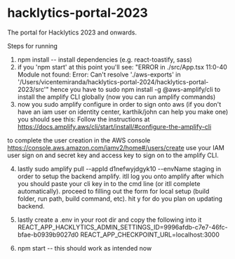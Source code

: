 # hacklytics-portal-2023

The portal for Hacklytics 2023 and onwards.

Steps for running
1. npm install -- install dependencies (e.g. react-toastify, sass)
2. if you 'npm start' at this point you'll see: 
"ERROR in ./src/App.tsx 11:0-40
Module not found: Error: Can't resolve './aws-exports' in '/Users/vicentemiranda/hacklytics-portal-2024/hacklytics-portal-2023/src'"
hence you have to sudo npm install -g @aws-amplify/cli to install the amplify CLI globally (now you can run amplify commands)
3. now you sudo amplify configure in order to sign onto aws (if you don't have an iam user on identity center, karthik/john can help you make one)
you should see this: 
Follow the instructions at
https://docs.amplify.aws/cli/start/install/#configure-the-amplify-cli

to complete the user creation in the AWS console
https://console.aws.amazon.com/iamv2/home#/users/create
use your IAM user sign on and secret key and access key to sign on to the amplify CLI. 

4. lastly sudo amplify pull --appId d1nefwyjdgyk10 --envName staging in order to setup the backend amplify. itll log you onto amplify after which you should paste your cli key in to the cmd line (or itll complete automatically). proceed to filling out the form for local setup (build folder, run path, build command, etc). hit y for do you plan on updating backend.
   
5. lastly create a .env in your root dir and copy the following into it
REACT_APP_HACKLYTICS_ADMIN_SETTINGS_ID=9996afdb-c7e7-46fc-bfae-b0939b9027d0
REACT_APP_CHECKPOINT_URL=localhost:3000
  
6. npm start -- this should work as intended now
